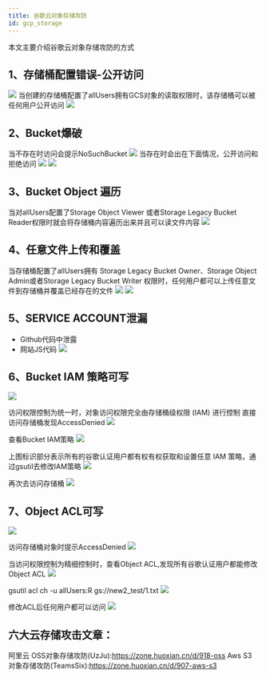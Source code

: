 ```yaml
---
title: 谷歌云对象存储攻防
id: gcp_storage
---
```


本文主要介绍谷歌云对象存储攻防的方式

<!-- more -->

## 1、存储桶配置错误-公开访问

![](https://huoxian-community.oss-cn-beijing.aliyuncs.com/2022-03-01/1646109552-774695-1.png)
当创建的存储桶配置了allUsers拥有GCS对象的读取权限时，该存储桶可以被任何用户公开访问
![](https://huoxian-community.oss-cn-beijing.aliyuncs.com/2022-03-01/1646109567-850536-2.png)

## 2、Bucket爆破
当不存在时访问会提示NoSuchBucket
![](https://huoxian-community.oss-cn-beijing.aliyuncs.com/2022-03-01/1646109574-141830-3.png)
当存在时会出在下面情况，公开访问和拒绝访问
![](https://huoxian-community.oss-cn-beijing.aliyuncs.com/2022-03-01/1646109579-10173-4.png)
![](https://huoxian-community.oss-cn-beijing.aliyuncs.com/2022-03-01/1646109605-185553-5.png)

## 3、Bucket Object 遍历
当对allUsers配置了Storage Object Viewer 或者Storage Legacy Bucket Reader权限时就会将存储桶内容遍历出来并且可以读文件内容
![](https://huoxian-community.oss-cn-beijing.aliyuncs.com/2022-03-01/1646109666-132764-7.png)

## 4、任意文件上传和覆盖
当存储桶配置了allUsers拥有 Storage Legacy Bucket Owner、Storage Object Admin或者Storage Legacy Bucket Writer 权限时，任何用户都可以上传任意文件到存储桶并覆盖已经存在的文件
![](https://huoxian-community.oss-cn-beijing.aliyuncs.com/2022-03-01/1646109677-204456-8.png)
![](https://huoxian-community.oss-cn-beijing.aliyuncs.com/2022-03-01/1646109680-177733-9.png)

## 5、SERVICE ACCOUNT泄漏
- Github代码中泄露
- 网站JS代码
![](https://huoxian-community.oss-cn-beijing.aliyuncs.com/2022-03-01/1646109739-373077-10.png)

## 6、Bucket IAM 策略可写
![](https://huoxian-community.oss-cn-beijing.aliyuncs.com/2022-03-01/1646109753-435373-11.png)

访问权限控制为统一时，对象访问权限完全由存储桶级权限 (IAM) 进行控制
直接访问存储桶发现AccessDenied
![](https://huoxian-community.oss-cn-beijing.aliyuncs.com/2022-03-01/1646109759-958336-12.png)

查看Bucket IAM策略
![](https://huoxian-community.oss-cn-beijing.aliyuncs.com/2022-03-01/1646109774-813560-13.png)

上图标识部分表示所有的谷歌认证用户都有权有权获取和设置任意 IAM 策略，通过gsutil去修改IAM策略
![](https://huoxian-community.oss-cn-beijing.aliyuncs.com/2022-03-01/1646109781-474342-14.png)

再次去访问存储桶
![](https://huoxian-community.oss-cn-beijing.aliyuncs.com/2022-03-01/1646109786-799767-15.png)

## 7、Object ACL可写
![](https://huoxian-community.oss-cn-beijing.aliyuncs.com/2022-03-01/1646109798-150181-16.png)

访问存储桶对象时提示AccessDenied
![](https://huoxian-community.oss-cn-beijing.aliyuncs.com/2022-03-01/1646109805-208730-17.png)

当访问权限控制为精细控制时，查看Object ACL,发现所有谷歌认证用户都能修改Object ACL
![](https://huoxian-community.oss-cn-beijing.aliyuncs.com/2022-03-01/1646110042-7324-18.png)

gsutil acl ch -u allUsers:R gs://new2_test/1.txt
![](https://huoxian-community.oss-cn-beijing.aliyuncs.com/2022-03-01/1646110049-171277-19.png)

修改ACL后任何用户都可以访问
![](https://huoxian-community.oss-cn-beijing.aliyuncs.com/2022-03-01/1646110056-459678-21.png)

## 六大云存储攻击文章：
阿里云 OSS对象存储攻防(UzJu):https://zone.huoxian.cn/d/918-oss
Aws S3 对象存储攻防(TeamsSix):https://zone.huoxian.cn/d/907-aws-s3
